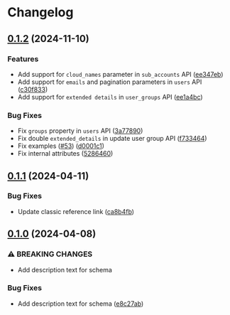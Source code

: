 # Changelog

## [0.1.2](https://github.com/CloudinaryLtd/public-interfaces/compare/provisioning-api-v0.1.1...provisioning-api-v0.1.2) (2024-11-10)


### Features

* Add support for `cloud_names` parameter in `sub_accounts` API ([ee347eb](https://github.com/CloudinaryLtd/public-interfaces/commit/ee347ebcd604991352c197b6fbac10ae22eb8368))
* Add support for `emails` and pagination parameters in `users` API ([c30f833](https://github.com/CloudinaryLtd/public-interfaces/commit/c30f83328aabf18267cd12c8a6128c1ad7bb232a))
* Add support for `extended details` in `user_groups` API ([ee1a4bc](https://github.com/CloudinaryLtd/public-interfaces/commit/ee1a4bcfababecc02bc839b22203afa4fbb39d21))


### Bug Fixes

* Fix `groups` property in `users` API ([3a77890](https://github.com/CloudinaryLtd/public-interfaces/commit/3a7789024682d4494686a730db12037283a7b489))
* Fix double `extended_details` in update user group API ([f733464](https://github.com/CloudinaryLtd/public-interfaces/commit/f733464bc74f42a1f0453f9cdbc94f58a529198d))
* Fix examples ([#53](https://github.com/CloudinaryLtd/public-interfaces/issues/53)) ([d0001c1](https://github.com/CloudinaryLtd/public-interfaces/commit/d0001c17274ac28f7fd62dee17b2314f332caaf7))
* Fix internal attributes ([5286460](https://github.com/CloudinaryLtd/public-interfaces/commit/5286460e6d23dc1aed2871ebaa2b76276aceec04))

## [0.1.1](https://github.com/CloudinaryLtd/public-interfaces/compare/provisioning-api-v0.1.0...provisioning-api-v0.1.1) (2024-04-11)


### Bug Fixes

* Update classic reference link ([ca8b4fb](https://github.com/CloudinaryLtd/public-interfaces/commit/ca8b4fb26a5695dfb9ee6fc48f08cceca1a2f758))

## [0.1.0](https://github.com/CloudinaryLtd/public-interfaces/compare/provisioning-api-v0.0.4...provisioning-api-v0.1.0) (2024-04-08)


### ⚠ BREAKING CHANGES

* Add description text for schema

### Bug Fixes

* Add description text for schema ([e8c27ab](https://github.com/CloudinaryLtd/public-interfaces/commit/e8c27ab3918a7127d19032e74cdb8977e6d61836))
